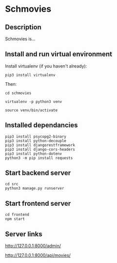 # Schmovies

## Description

Schmovies is...

## Install and run virtual environment

Install virtualenv (if you haven't already):
```
pip3 install virtualenv
```
Then:
```
cd schmovies

virtualenv -p python3 venv

source venv/bin/activate
```

## Installed dependancies
```
pip3 install psycopg2-binary
pip3 install python-decouple
pip3 install djangorestframework
pip3 install django-cors-headers
pip3 install python-dotenv
python3 -m pip install requests
```

## Start backend server
```
cd src
python3 manage.py runserver
```

## Start frontend server
```
cd frontend
npm start
```

## Server links

http://127.0.0.1:8000/admin/

http://127.0.0.1:8000/api/movies/